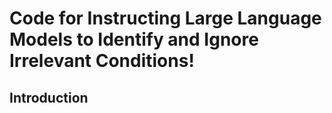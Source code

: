 # Code for Instructing Large Language Models to Identify and Ignore Irrelevant Conditions!

## Introduction
